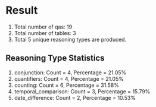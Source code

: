 # Result<br/>
1. Total number of qas: 19<br/>
2. Total number of tables: 3<br/>
3. Total 5 unique reasoning types are produced.<br/>
## **Reasoning Type Statistics**<br/>
1. conjunction: Count = 4, Percentage = 21.05%<br/>
2. quantifiers: Count = 4, Percentage = 21.05%<br/>
3. counting: Count = 6, Percentage = 31.58%<br/>
4. temporal_comparison: Count = 3, Percentage = 15.79%<br/>
5. date_difference: Count = 2, Percentage = 10.53%<br/>
